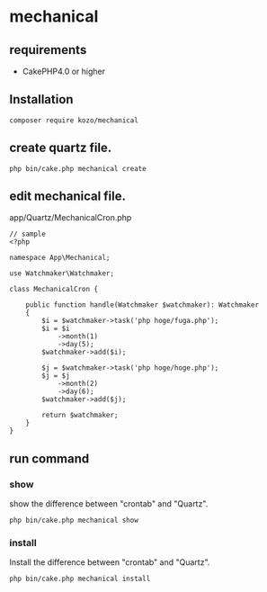 # mechanical

## requirements

- CakePHP4.0 or higher

## Installation

```
composer require kozo/mechanical
```

## create quartz file.
```
php bin/cake.php mechanical create
```

## edit mechanical file.

app/Quartz/MechanicalCron.php
```
// sample
<?php

namespace App\Mechanical;

use Watchmaker\Watchmaker;

class MechanicalCron {

    public function handle(Watchmaker $watchmaker): Watchmaker
    {
        $i = $watchmaker->task('php hoge/fuga.php');
        $i = $i
            ->month(1)
            ->day(5);
        $watchmaker->add($i);

        $j = $watchmaker->task('php hoge/hoge.php');
        $j = $j
            ->month(2)
            ->day(6);
        $watchmaker->add($j);

        return $watchmaker;
    }
}
```

## run command

### show
show the difference between "crontab" and "Quartz".

```
php bin/cake.php mechanical show
```

### install
Install the difference between "crontab" and "Quartz".

```
php bin/cake.php mechanical install
```
